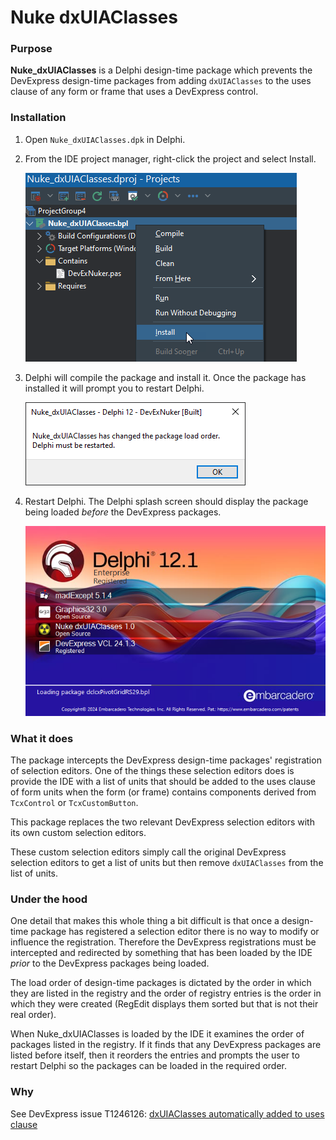 # Nuke dxUIAClasses

### Purpose

**Nuke_dxUIAClasses** is a Delphi design-time package which prevents the DevExpress design-time packages from adding `dxUIAClasses` to the uses clause of any form or frame that uses a DevExpress control.

### Installation

1. Open `Nuke_dxUIAClasses.dpk` in Delphi.
2. From the IDE project manager, right-click the project and select Install. 
   
   <img src="./Images/install.png" title="" alt="install" data-align="left">
4. Delphi will compile the package and install it.
   Once the package has installed it will prompt you to restart Delphi. 
   
   <img src="./Images/restart.png" title="" alt="restart" data-align="left">
6. Restart Delphi.
   The Delphi splash screen should display the package being loaded *before* the DevExpress packages. 
   
   <img src="./Images/splash.png" title="" alt="splash" data-align="left">

### What it does

The package intercepts the DevExpress design-time packages' registration of selection editors.
One of the things these selection editors does is provide the IDE with a list of units that should be added to the uses clause of form units when the form (or frame) contains components derived from `TcxControl` or `TcxCustomButton`.

This package replaces the two relevant DevExpress selection editors with its own custom selection editors.

These custom selection editors simply call the original DevExpress selection editors to get a list of units but then remove `dxUIAClasses` from the list of units.

### Under the hood

One detail that makes this whole thing a bit difficult is that once a design-time package has registered a selection editor there is no way to modify or influence the registration.
Therefore the DevExpress registrations must be intercepted and redirected by something that has been loaded by the IDE *prior* to the DevExpress packages being loaded.

The load order of design-time packages is dictated by the order in which they are listed in the registry and the order of registry entries is the order in which they were created (RegEdit displays them sorted but that is not their real order).

When Nuke_dxUIAClasses is loaded by the IDE it examines the order of packages listed in the registry. If it finds that any DevExpress packages are listed before itself, then it reorders the entries and prompts the user to restart Delphi so the packages can be loaded in the required order.

### Why

See DevExpress issue T1246126: [dxUIAClasses automatically added to uses clause](https://supportcenter.devexpress.com/ticket/details/t1246126/dxuiaclasses-automatically-added-to-uses-clause)
